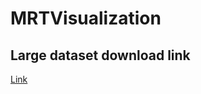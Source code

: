 # MRTVisualization

## Large dataset download link
[Link](https://drive.google.com/file/d/10y9cZZDzhXUe2cG8S7Amr9hDPqW4ofdX/view?usp=drive_link)